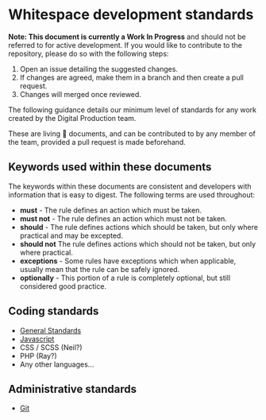 # Whitespace development standards
**Note: This document is currently a Work In Progress** and should not be referred to for active development. If you would like to contribute to the repository, please do so with the following steps:

 1. Open an issue detailing the suggested changes.
 2. If changes are agreed, make them in a branch and then create a pull request.
 3. Changes will merged once reviewed.

The following guidance details our minimum level of standards for any work created by the Digital Production team.

These are living 🍃 documents, and can be contributed to by any member of the team, provided a pull request is made beforehand.

## Keywords used within these documents
The keywords within these documents are consistent and developers with information that is easy to digest. The following terms are used throughout:

 - **must** - The rule defines an action which must be taken.
 - **must not** - The rule defines an action which must not be taken.
 - **should** - The rule defines actions which should be taken, but only where practical and may be excepted.
 - **should not** The rule defines actions which should not be taken, but only where practical.
 - **exceptions** - Some rules have exceptions which when applicable, usually mean that the rule can be safely ignored.
 - **optionally** - This portion of a rule is completely optional, but still considered good practice.

## Coding standards

 - [General Standards](/Coding/General.md)
 - [Javascript](/Coding/JavaScript.md)
 - CSS / SCSS (Neil?)
 - PHP (Ray?)
 - Any other languages...

## Administrative standards

 - [Git](/Admin/Git.md)
